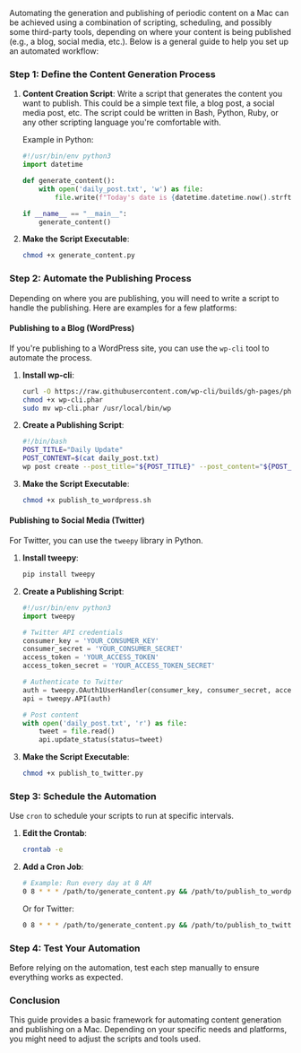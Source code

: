Automating the generation and publishing of periodic content on a Mac can be achieved using a combination of scripting, scheduling, and possibly some third-party tools, depending on where your content is being published (e.g., a blog, social media, etc.). Below is a general guide to help you set up an automated workflow:

### Step 1: Define the Content Generation Process

1. **Content Creation Script**: Write a script that generates the content you want to publish. This could be a simple text file, a blog post, a social media post, etc. The script could be written in Bash, Python, Ruby, or any other scripting language you're comfortable with.

   Example in Python:
   ```python
   #!/usr/bin/env python3
   import datetime

   def generate_content():
       with open('daily_post.txt', 'w') as file:
           file.write(f"Today's date is {datetime.datetime.now().strftime('%Y-%m-%d')}")

   if __name__ == "__main__":
       generate_content()
   ```

2. **Make the Script Executable**:
   ```bash
   chmod +x generate_content.py
   ```

### Step 2: Automate the Publishing Process

Depending on where you are publishing, you will need to write a script to handle the publishing. Here are examples for a few platforms:

#### Publishing to a Blog (WordPress)

If you're publishing to a WordPress site, you can use the `wp-cli` tool to automate the process.

1. **Install wp-cli**:
   ```bash
   curl -O https://raw.githubusercontent.com/wp-cli/builds/gh-pages/phar/wp-cli.phar
   chmod +x wp-cli.phar
   sudo mv wp-cli.phar /usr/local/bin/wp
   ```

2. **Create a Publishing Script**:
   ```bash
   #!/bin/bash
   POST_TITLE="Daily Update"
   POST_CONTENT=$(cat daily_post.txt)
   wp post create --post_title="${POST_TITLE}" --post_content="${POST_CONTENT}" --post_status=publish
   ```

3. **Make the Script Executable**:
   ```bash
   chmod +x publish_to_wordpress.sh
   ```

#### Publishing to Social Media (Twitter)

For Twitter, you can use the `tweepy` library in Python.

1. **Install tweepy**:
   ```bash
   pip install tweepy
   ```

2. **Create a Publishing Script**:
   ```python
   #!/usr/bin/env python3
   import tweepy

   # Twitter API credentials
   consumer_key = 'YOUR_CONSUMER_KEY'
   consumer_secret = 'YOUR_CONSUMER_SECRET'
   access_token = 'YOUR_ACCESS_TOKEN'
   access_token_secret = 'YOUR_ACCESS_TOKEN_SECRET'

   # Authenticate to Twitter
   auth = tweepy.OAuth1UserHandler(consumer_key, consumer_secret, access_token, access_token_secret)
   api = tweepy.API(auth)

   # Post content
   with open('daily_post.txt', 'r') as file:
       tweet = file.read()
       api.update_status(status=tweet)
   ```

3. **Make the Script Executable**:
   ```bash
   chmod +x publish_to_twitter.py
   ```

### Step 3: Schedule the Automation

Use `cron` to schedule your scripts to run at specific intervals.

1. **Edit the Crontab**:
   ```bash
   crontab -e
   ```

2. **Add a Cron Job**:
   ```bash
   # Example: Run every day at 8 AM
   0 8 * * * /path/to/generate_content.py && /path/to/publish_to_wordpress.sh
   ```

   Or for Twitter:
   ```bash
   0 8 * * * /path/to/generate_content.py && /path/to/publish_to_twitter.py
   ```

### Step 4: Test Your Automation

Before relying on the automation, test each step manually to ensure everything works as expected.

### Conclusion

This guide provides a basic framework for automating content generation and publishing on a Mac. Depending on your specific needs and platforms, you might need to adjust the scripts and tools used.
